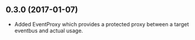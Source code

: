 ## 0.3.0 (2017-01-07)
- Added EventProxy which provides a protected proxy between a target eventbus and actual usage. 
